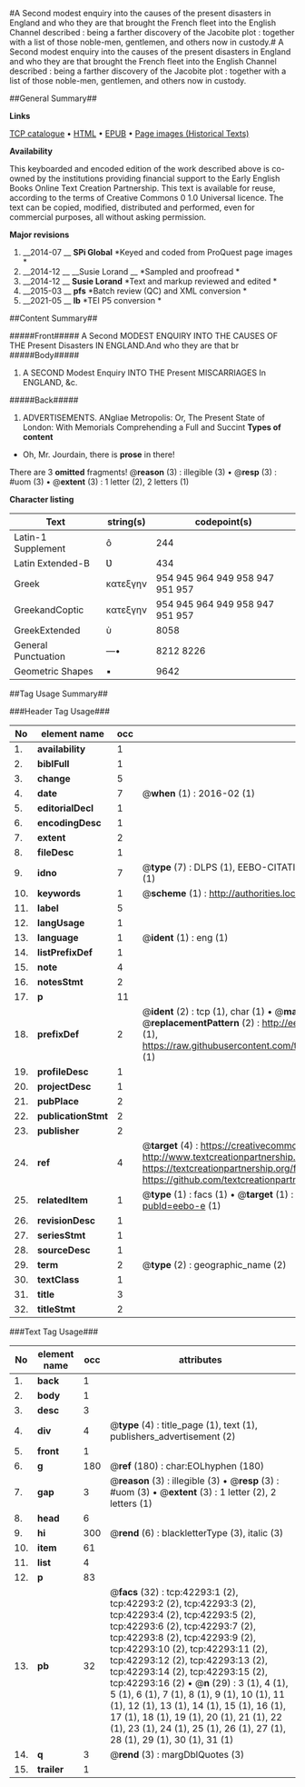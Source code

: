 #A Second modest enquiry into the causes of the present disasters in England and who they are that brought the French fleet into the English Channel described : being a farther discovery of the Jacobite plot : together with a list of those noble-men, gentlemen, and others now in custody.#
A Second modest enquiry into the causes of the present disasters in England and who they are that brought the French fleet into the English Channel described : being a farther discovery of the Jacobite plot : together with a list of those noble-men, gentlemen, and others now in custody.

##General Summary##

**Links**

[TCP catalogue](http://www.ota.ox.ac.uk/tcp/)  • 
[HTML](http://tei.it.ox.ac.uk/tcp/Texts-HTML/free/A58/A58983.html)  • 
[EPUB](http://tei.it.ox.ac.uk/tcp/Texts-EPUB/free/A58/A58983.epub) • 
[Page images (Historical Texts)](https://historicaltexts.jisc.ac.uk/eebo-9029355e)

**Availability**

This keyboarded and encoded edition of the work described above is co-owned by the
    institutions providing financial support to the Early English Books Online Text Creation
    Partnership. This text is available for reuse, according to the terms of  Creative Commons 0 1.0 Universal
    licence. The text can be copied, modified, distributed and performed, even for commercial
    purposes, all without asking permission.

**Major revisions**

1. __2014-07 __ __SPi Global__ *Keyed and coded from ProQuest page images *
1. __2014-12 __ __Susie Lorand __ *Sampled and proofread *
1. __2014-12 __ __Susie Lorand__ *Text and markup reviewed and edited *
1. __2015-03 __ __pfs__ *Batch review (QC) and XML conversion *
1. __2021-05 __ __lb__ *TEI P5 conversion *

##Content Summary##

#####Front#####
A Second MODEST ENQUIRY INTO THE CAUSES OF THE Present Disasters IN ENGLAND.And who they are that br
#####Body#####

1. A SECOND Modest Enquiry INTO THE Present MISCARRIAGES In ENGLAND, &c.

#####Back#####

1. ADVERTISEMENTS.
ANgliae Metropolis: Or, The Present State of London: With Memorials Comprehending a Full and Succint
**Types of content**

  * Oh, Mr. Jourdain, there is **prose** in there!

There are 3 **omitted** fragments! 
 @__reason__ (3) : illegible (3)  •  @__resp__ (3) : #uom (3)  •  @__extent__ (3) : 1 letter (2), 2 letters (1)

**Character listing**


|Text|string(s)|codepoint(s)|
|---|---|---|
|Latin-1 Supplement|ô|244|
|Latin Extended-B|Ʋ|434|
|Greek|κατεξγην|954 945 964 949 958 947 951 957|
|GreekandCoptic|κατεξγην|954 945 964 949 958 947 951 957|
|GreekExtended|ὺ|8058|
|General Punctuation|—•|8212 8226|
|Geometric Shapes|▪|9642|

##Tag Usage Summary##

###Header Tag Usage###

|No|element name|occ|attributes|
|---|---|---|---|
|1.|__availability__|1||
|2.|__biblFull__|1||
|3.|__change__|5||
|4.|__date__|7| @__when__ (1) : 2016-02 (1)|
|5.|__editorialDecl__|1||
|6.|__encodingDesc__|1||
|7.|__extent__|2||
|8.|__fileDesc__|1||
|9.|__idno__|7| @__type__ (7) : DLPS (1), EEBO-CITATION (1), VID (1), EEBO-PROQUEST (1), STC (2), OCLC (1)|
|10.|__keywords__|1| @__scheme__ (1) : http://authorities.loc.gov/ (1)|
|11.|__label__|5||
|12.|__langUsage__|1||
|13.|__language__|1| @__ident__ (1) : eng (1)|
|14.|__listPrefixDef__|1||
|15.|__note__|4||
|16.|__notesStmt__|2||
|17.|__p__|11||
|18.|__prefixDef__|2| @__ident__ (2) : tcp (1), char (1)  •  @__matchPattern__ (2) : ([0-9\-]+):([0-9IVX]+) (1), (.+) (1)  •  @__replacementPattern__ (2) : http://eebo.chadwyck.com/downloadtiff?vid=$1&page=$2 (1), https://raw.githubusercontent.com/textcreationpartnership/Texts/master/tcpchars.xml#$1 (1)|
|19.|__profileDesc__|1||
|20.|__projectDesc__|1||
|21.|__pubPlace__|2||
|22.|__publicationStmt__|2||
|23.|__publisher__|2||
|24.|__ref__|4| @__target__ (4) : https://creativecommons.org/publicdomain/zero/1.0/ (1), http://www.textcreationpartnership.org/docs/. (1), https://textcreationpartnership.org/faq/#faq05 (1), https://github.com/textcreationpartnership (1)|
|25.|__relatedItem__|1| @__type__ (1) : facs (1)  •  @__target__ (1) : https://data.historicaltexts.jisc.ac.uk/view?pubId=eebo-e (1)|
|26.|__revisionDesc__|1||
|27.|__seriesStmt__|1||
|28.|__sourceDesc__|1||
|29.|__term__|2| @__type__ (2) : geographic_name (2)|
|30.|__textClass__|1||
|31.|__title__|3||
|32.|__titleStmt__|2||


###Text Tag Usage###

|No|element name|occ|attributes|
|---|---|---|---|
|1.|__back__|1||
|2.|__body__|1||
|3.|__desc__|3||
|4.|__div__|4| @__type__ (4) : title_page (1), text (1), publishers_advertisement (2)|
|5.|__front__|1||
|6.|__g__|180| @__ref__ (180) : char:EOLhyphen (180)|
|7.|__gap__|3| @__reason__ (3) : illegible (3)  •  @__resp__ (3) : #uom (3)  •  @__extent__ (3) : 1 letter (2), 2 letters (1)|
|8.|__head__|6||
|9.|__hi__|300| @__rend__ (6) : blackletterType (3), italic (3)|
|10.|__item__|61||
|11.|__list__|4||
|12.|__p__|83||
|13.|__pb__|32| @__facs__ (32) : tcp:42293:1 (2), tcp:42293:2 (2), tcp:42293:3 (2), tcp:42293:4 (2), tcp:42293:5 (2), tcp:42293:6 (2), tcp:42293:7 (2), tcp:42293:8 (2), tcp:42293:9 (2), tcp:42293:10 (2), tcp:42293:11 (2), tcp:42293:12 (2), tcp:42293:13 (2), tcp:42293:14 (2), tcp:42293:15 (2), tcp:42293:16 (2)  •  @__n__ (29) : 3 (1), 4 (1), 5 (1), 6 (1), 7 (1), 8 (1), 9 (1), 10 (1), 11 (1), 12 (1), 13 (1), 14 (1), 15 (1), 16 (1), 17 (1), 18 (1), 19 (1), 20 (1), 21 (1), 22 (1), 23 (1), 24 (1), 25 (1), 26 (1), 27 (1), 28 (1), 29 (1), 30 (1), 31 (1)|
|14.|__q__|3| @__rend__ (3) : margDblQuotes (3)|
|15.|__trailer__|1||
